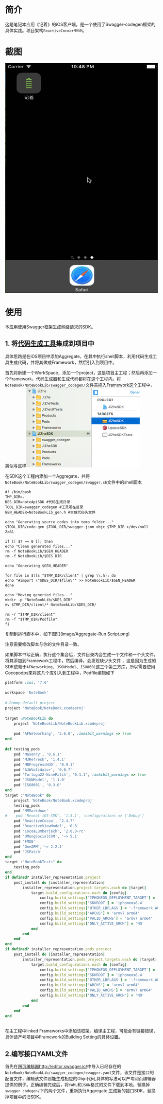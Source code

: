 # 简介
这是笔记本应用《记着》的iOS客户端。是一个使用了Swagger-codegen框架的具体实践。项目架构`ReactiveCocoa+MVVM`。
# 截图
![](image/notebook.gif)
# 使用
  本应用使用Swagger框架生成网络请求的SDK。


## 1. 将[代码生成工具](https://github.com/swagger-api/swagger-codegen#prerequisites)集成到项目中

  具体思路是在iOS项目中添加Aggregate，在其中执行shell脚本，利用代码生成工具生成代码，并将其做成Framework，然后引入到项目中。

  首先将新建一个WorkSpace，添加一个project，这是项目主工程；然后再添加一个Framework，代码生成器和生成代码都将在这个工程内。将`NoteBook/NoteBookLib/swagger_codegen/`文件夹拖入Framework这个工程中，类似与这样![](image/workspacelist.png)

  在SDK这个工程内添加一个Aggregate，并将`NoteBook/NoteBookLib/swagger_codegen/swagger.sh`文件中的shell脚本

```shell
#! /bin/bash
TMP_DIR=.
DES_DIR=noteApiSDK #代码生成目录
TOOL_DIR=swagger_codegen #工具所在目录
GEN_HEADER=NoteBookLib_gen.h #生成代码头文件

echo "Generating source codes into temp folder..."
$TOOL_DIR/code-gen $TOOL_DIR/swagger.json objc $TMP_DIR >/dev/null 2>&1

if [[ $? == 0 ]]; then
echo "Clean generated files..."
rm -f NoteBookLib/$GEN_HEADER
rm -f NoteBookLib/$DES_DIR

echo "Generating $GEN_HEADER"

for file in $(ls "$TMP_DIR/client" | grep \\.h); do
echo "#import \"$DES_DIR/$file\"" >> NoteBookLib/$GEN_HEADER
done

echo "Moving generted files..."
mkdir -p "NoteBookLib/$DES_DIR"
mv $TMP_DIR/client/* NoteBookLib/$DES_DIR/

rm -r "$TMP_DIR/client"
rm -f "$TMP_DIR/Podfile"
fi
```
  复制到运行脚本中，如下图![](image/Aggregate-Run Script.png)

注意需要修改脚本与你的文件目录一致。

如果脚本书写正确，执行这个集合后，文件目录内会生成一个文件和一个头文件，将其添加到Framework工程中，然后编译，会发现缺少头文件
，这是因为生成的SDK依赖于`AFNetworking`、`JSONModel`、`ISO8601`这三个第三方库，所以需要使用Cocopodps来将这几个库引入到工程中，Podfile编辑如下

```ruby
platform :ios, '7.0'

workspace 'NoteBook'

# Dummy default project
project 'NoteBook/NoteBook.xcodeproj'

target :NoteBookLib do
    project 'NoteBookLib/NoteBookLib.xcodeproj'

    pod 'AFNetworking', '2.6.0', :inhibit_warnings => true
end

def testing_pods
    pod 'Masonry', '0.6.1'
    pod 'MJRefresh', '1.4.1'
    pod 'MBProgressHUD', '0.9.1'
    pod 'AJWValidator', '0.0.7'
    pod 'Tortuga22-NinePatch', '0.1.1', :inhibit_warnings => true
    pod 'JSONModel', '1.1.0'
    pod 'ISO8601', '0.3.0'
end
target :"NoteBook" do
    project 'NoteBook/NoteBook.xcodeproj'
    testing_pods
    pod 'MMMarkdown'
#    pod 'Reveal-iOS-SDK', '1.5.1', :configurations => ['Debug']
    pod 'ReactiveCocoa', '2.4.7'
    pod 'ReactiveViewModel', '0.3'
    pod 'CocoaLumberjack', '2.0.0-rc'
    pod 'UMengSocialCOM', '~> 5.1'
    pod 'FMDB'
    pod 'OneAPM','~> 2.2.1'
    pod 'JSPatch'
end
target :"NoteBookTests" do
    testing_pods
end
if defined? installer_representation.project
    post_install do |installer_representation|
        installer_representation.project.targets.each do |target|
            target.build_configurations.each do |config|
                config.build_settings['IPHONEOS_DEPLOYMENT_TARGET'] = '7.0'
                config.build_settings['SDKROOT'] = 'iphoneos8.4'
                config.build_settings['OTHER_LDFLAGS'] = '-framework AFNetworking'
                config.build_settings['ARCHS'] = 'armv7 arm64'
                config.build_settings['VALID_ARCHS'] = 'armv7 arm64'
                config.build_settings['ONLY_ACTIVE_ARCH'] = 'NO'
            end
        end
    end
end
if defined? installer_representation.pods_project
    post_install do |installer_representation|
        installer_representation.pods_project.targets.each do |target|
            target.build_configurations.each do |config|
                config.build_settings['IPHONEOS_DEPLOYMENT_TARGET'] = '7.0'
                config.build_settings['SDKROOT'] = 'iphoneos8.4'
                config.build_settings['OTHER_LDFLAGS'] = '-framework AFNetworking'
                config.build_settings['ARCHS'] = 'armv7 arm64'
                config.build_settings['VALID_ARCHS'] = 'armv7 arm64'
                config.build_settings['ONLY_ACTIVE_ARCH'] = 'NO'
            end
        end
    end
end



```

在主工程中linked Frameworks中添加该框架。编译主工程，可能会有链接错误，具体请产考项目中Framework的Building Setting的具体设置。

## 2.编写接口YAML文件

  首先在[网页编辑器http://editor.swagger.io/](http://editor.swagger.io/)中导入已经存在的`NoteBook/NoteBookLib/swagger_codegen/swagger.yaml`文件，该文件是接口的配置文件，编辑该文件则能生成相应的Objc代码,具体的写法可以产考网页编辑器提供的例子。正确编辑完成后，将`YAML`和`JSON`格式的文件下载到本地，替换掉`swagger_codegen/`下的两个文件，重新执行Aggregate,生成新的接口SDK，替换掉项目中的旧SDK。
